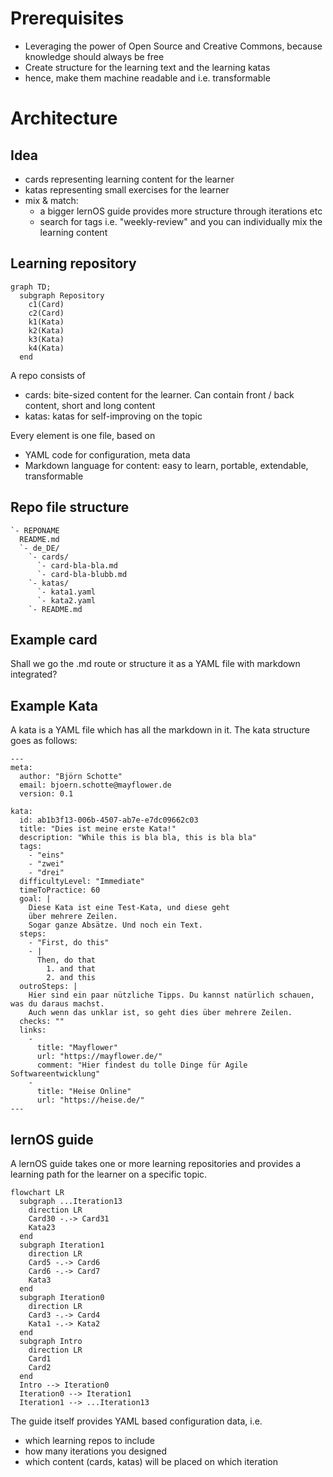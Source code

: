 # Prerequisites

- Leveraging the power of Open Source and Creative Commons, because knowledge should always be free
- Create structure for the learning text and the learning katas
- hence, make them machine readable and i.e. transformable

# Architecture

## Idea

- cards representing learning content for the learner
- katas representing small exercises for the learner
- mix & match:
  - a bigger lernOS guide provides more structure through iterations etc
  - search for tags i.e. "weekly-review" and you can individually mix the learning content

## Learning repository

```mermaid
graph TD;
  subgraph Repository
    c1(Card)
    c2(Card)
    k1(Kata)
    k2(Kata)
    k3(Kata)
    k4(Kata)
  end
```

A repo consists of

- cards: bite-sized content for the learner. Can contain front / back content, short and long content
- katas: katas for self-improving on the topic

Every element is one file, based on

- YAML code for configuration, meta data
- Markdown language for content: easy to learn, portable, extendable, transformable

## Repo file structure

```
`- REPONAME
  README.md
  `- de_DE/
    `- cards/
      `- card-bla-bla.md
      `- card-bla-blubb.md
    `- katas/
      `- kata1.yaml
      `- kata2.yaml
    `- README.md
```
## Example card

Shall we go the .md route or structure it as a YAML file with markdown integrated?

## Example Kata

A kata is a YAML file which has all the markdown in it. The kata structure goes as follows:

```
---
meta:
  author: "Björn Schotte"
  email: bjoern.schotte@mayflower.de
  version: 0.1

kata:
  id: ab1b3f13-006b-4507-ab7e-e7dc09662c03
  title: "Dies ist meine erste Kata!"
  description: "While this is bla bla, this is bla bla"
  tags:
    - "eins"
    - "zwei"
    - "drei"
  difficultyLevel: "Immediate"
  timeToPractice: 60
  goal: |
    Diese Kata ist eine Test-Kata, und diese geht
    über mehrere Zeilen.
    Sogar ganze Absätze. Und noch ein Text.
  steps:
    - "First, do this"
    - |
      Then, do that
        1. and that
        2. and this
  outroSteps: |
    Hier sind ein paar nützliche Tipps. Du kannst natürlich schauen, was du daraus machst.
    Auch wenn das unklar ist, so geht dies über mehrere Zeilen.
  checks: ""
  links:
    -
      title: "Mayflower"
      url: "https://mayflower.de/"
      comment: "Hier findest du tolle Dinge für Agile Softwareentwicklung"
    -
      title: "Heise Online"
      url: "https://heise.de/"
---
```

## lernOS guide

A lernOS guide takes one or more learning repositories and provides a learning path for the learner on a specific topic.

```mermaid
flowchart LR
  subgraph ...Iteration13
    direction LR
    Card30 -.-> Card31
    Kata23
  end
  subgraph Iteration1
    direction LR
    Card5 -.-> Card6
    Card6 -.-> Card7
    Kata3
  end
  subgraph Iteration0
    direction LR
    Card3 -.-> Card4
    Kata1 -.-> Kata2
  end
  subgraph Intro
    direction LR
    Card1
    Card2
  end
  Intro --> Iteration0
  Iteration0 --> Iteration1
  Iteration1 --> ...Iteration13
```

The guide itself provides YAML based configuration data, i.e.

- which learning repos to include
- how many iterations you designed
- which content (cards, katas) will be placed on which iteration
